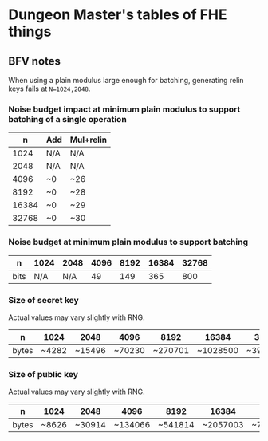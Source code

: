# Dungeon Master's tables of FHE things

## BFV notes

When using a plain modulus large enough for batching, generating relin keys fails at `N=1024,2048`.

### Noise budget impact at minimum plain modulus to support batching of a single operation

| n     | Add  | Mul+relin |
|-------|------|-----------|
| 1024  | N/A  | N/A       |
| 2048  | N/A  | N/A       |
| 4096  | ~0   | ~26       |
| 8192  | ~0   | ~28       |
| 16384 | ~0   | ~29       |
| 32768 | ~0   | ~30       |

### Noise budget at minimum plain modulus to support batching

| n    | 1024 | 2048 | 4096 | 8192 | 16384 | 32768 |
|------|------|------|------|------|-------|-------|
| bits | N/A  | N/A  | 49   | 149  | 365   | 800   |

### Size of secret key 

Actual values may vary slightly with RNG.

| n     | 1024  | 2048   | 4096   | 8192    | 16384    | 32768    |
|-------|-------|--------|--------|---------|----------|----------|
| bytes | ~4282 | ~15496 | ~70230 | ~270701 | ~1028500 | ~3950099 |

### Size of public key

Actual values may vary slightly with RNG.

| n     | 1024  | 2048   | 4096    | 8192    | 16384    | 32768    |
|-------|-------|--------|---------|---------|----------|----------|
| bytes | ~8626 | ~30914 | ~134066 | ~541814 | ~2057003 | ~7900377 |
